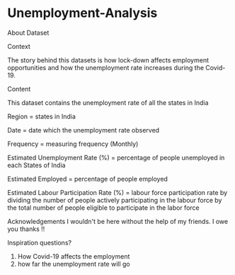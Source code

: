 
# Unemployment-Analysis
About Dataset

Context 

The story behind this datasets is how lock-down affects employment opportunities and how the unemployment rate increases during the Covid-19.

Content

This dataset contains the unemployment rate of all the states in India

Region = states in India

Date = date which the unemployment rate observed

Frequency = measuring frequency (Monthly)

Estimated Unemployment Rate (%) = percentage of people unemployed in each States of India

Estimated Employed = percentage of people employed

Estimated Labour Participation Rate (%) = labour force participation rate by dividing the number of people actively participating in the labour force by the total number of people eligible to participate in the labor force

Acknowledgements
I wouldn't be here without the help of my friends. I owe you thanks !!

Inspiration
questions?

1) How Covid-19 affects the employment
2) how far the unemployment rate will go
